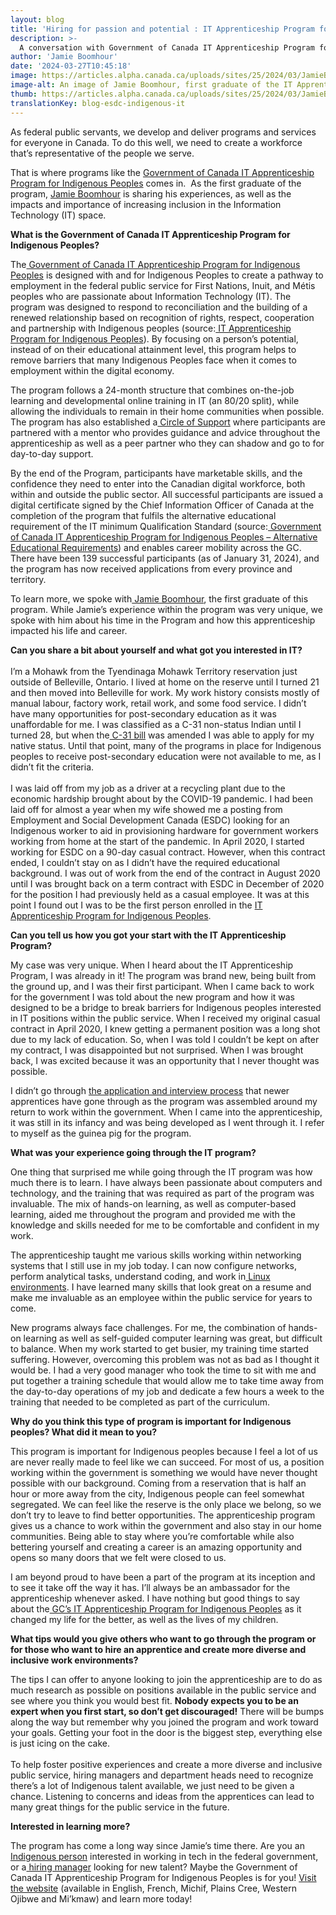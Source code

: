```yaml
---
layout: blog
title: 'Hiring for passion and potential : IT Apprenticeship Program for Indigenous Peoples'
description: >-
  A conversation with Government of Canada IT Apprenticeship Program for Indigenous Peoples graduate Jamie Boomhour about inclusivity and the Program.
author: 'Jamie Boomhour'
date: '2024-03-27T10:45:18'
image: https://articles.alpha.canada.ca/uploads/sites/25/2024/03/JamieBoomhour_PBS_Blog_Post_EN.jpg
image-alt: An image of Jamie Boomhour, first graduate of the IT Apprenticeship Program for Indigenous Peoples. Reflected in the image background is the logo of the program.
thumb: https://articles.alpha.canada.ca/uploads/sites/25/2024/03/JamieBoomhour_PBS_Blog_Post_EN.jpg
translationKey: blog-esdc-indigenous-it
---
```


<p>As federal public servants, we develop and deliver programs and services for everyone in Canada. To do this well, we need to create a workforce that’s representative of the people we serve.&nbsp;</p>



<p>That is where programs like the <a href="https://talent.canada.ca/en/indigenous-it-apprentice" target="_blank" rel="noreferrer noopener">Government of Canada IT Apprenticeship Program for Indigenous Peoples</a> comes in. &nbsp;As the first graduate of the program, <a href="https://www.linkedin.com/in/david-james-bradley-boomhour-8b42a154/" target="_blank" rel="noreferrer noopener">Jamie Boomhour</a> is sharing his experiences, as well as the impacts and importance of increasing inclusion in the Information Technology (IT) space.</p>



<p><strong>What is the Government of Canada IT Apprenticeship Program for Indigenous Peoples?</strong></p>



<p>The<a href="https://talent.canada.ca/en/indigenous-it-apprentice" target="_blank" rel="noreferrer noopener"> Government of Canada IT Apprenticeship Program for Indigenous Peoples</a> is designed with and for Indigenous Peoples to create a pathway to employment in the federal public service for First Nations, Inuit, and Métis peoples who are passionate about Information Technology (IT). ​​The program was designed to respond to reconciliation and the building of a renewed relationship based on recognition of rights, respect, cooperation and partnership with Indigenous peoples (source:<a href="https://talent.canada.ca/en/indigenous-it-apprentice" target="_blank" rel="noreferrer noopener"> IT Apprenticeship Program for Indigenous Peoples</a>)​​. By focusing on a person&#8217;s potential, instead of on their educational attainment level, this program helps to remove barriers that many Indigenous Peoples face when it comes to employment within the digital economy.&nbsp;</p>



<p>The program follows a 24-month structure that combines on-the-job learning and developmental online training in IT (an 80/20 split), ​​​​while allowing the individuals to remain in their home communities when possible. The program has also established a<a href="https://talent.canada.ca/en/indigenous-it-apprentice/hire" target="_blank" rel="noreferrer noopener"> Circle of Support</a> where participants are partnered with a mentor who provides guidance and advice throughout the apprenticeship as well as a peer partner who they can shadow and go to for day-to-day support.&nbsp;</p>



<p>By the end of the Program, participants have marketable skills, and the confidence they need to enter into the Canadian digital workforce, both within and outside the public sector. All successful participants are issued a digital certificate signed by the ​​Chief Information Officer of Canada at the completion of the program that fulfils the alternative educational requirement of the IT minimum Qualification Standard (source:<a href="https://www.canada.ca/en/treasury-board-secretariat/services/information-notice/it-apprenticeship-program--indigenous-peoples-alternative-educational-requirements.html" target="_blank" rel="noreferrer noopener"> Government of Canada IT Apprenticeship Program for Indigenous Peoples – Alternative Educational Requirements</a>) and enables career mobility across the GC. There have been 139 successful participants (as of January 31, 2024), and the program has now received applications from every province and territory.&nbsp;&nbsp;</p>



<p>To learn more, we spoke with<a href="https://www.linkedin.com/in/david-james-bradley-boomhour-8b42a154/" target="_blank" rel="noreferrer noopener"> Jamie Boomhour</a>, the first graduate of this program. While Jamie’s experience within the program was very unique, we spoke with him about his time in the Program and how this apprenticeship impacted his life and career.&nbsp;&nbsp;</p>



<p><strong>Can you share a bit about yourself and what got you interested in IT?</strong><br><br>I’m a Mohawk from the Tyendinaga Mohawk Territory reservation just outside of Belleville, Ontario. I lived at home on the reserve until I turned 21 and then moved into Belleville for work. My work history consists mostly of manual labour, factory work, retail work, and some food service. I didn’t have many opportunities for post-secondary education as it was unaffordable for me. I was classified as a C-31 non-status Indian until I turned 28, but when the<a href="https://www.thecanadianencyclopedia.ca/en/article/bill-c-31" target="_blank" rel="noreferrer noopener"> C-31 bill</a> was amended I was able to apply for my native status. Until that point, many of the programs in place for Indigenous peoples to receive post-secondary education were not available to me, as I didn’t fit the criteria.<br><br>I was laid off from my job as a driver at a recycling plant due to the economic hardship brought about by the COVID-19 pandemic. I had been laid off for almost a year when my wife showed me a posting from Employment and Social Development Canada (ESDC) looking for an Indigenous worker to aid in provisioning hardware for government workers working from home at the start of the pandemic. In April 2020, I started working for ESDC on a 90-day casual contract. However, when this contract ended, I couldn’t stay on as I didn’t have the required educational background. I was out of work from the end of the contract in August 2020 until I was brought back on a term contract with ESDC in December of 2020 for the position I had previously held as a casual employee. It was at this point I found out I was to be the first person enrolled in the <a href="https://talent.canada.ca/en/indigenous-it-apprentice" target="_blank" rel="noreferrer noopener">IT Apprenticeship Program for Indigenous Peoples</a>.</p>



<p><strong>Can you tell us how you got your start with the IT Apprenticeship Program?&nbsp;</strong></p>



<p>My case was very unique. When I heard about the IT Apprenticeship Program, I was already in it! The program was brand new, being built from the ground up, and I was their first participant. When I came back to work for the government I was told about the new program and how it was designed to be a bridge to break barriers for Indigenous peoples interested in IT positions within the public service. When I received my original casual contract in April 2020, I knew getting a permanent position was a long shot due to my lack of education. So, when I was told I couldn’t be kept on after my contract, I was disappointed but not surprised. When I was brought back, I was excited because it was an opportunity that I never thought was possible.&nbsp;&nbsp;</p>



<p>I didn’t go through ​​<a href="https://talent.canada.ca/en/indigenous-it-apprentice" target="_blank" rel="noreferrer noopener">the application and interview process</a> that newer apprentices have gone through as the program was assembled around my return to work within the government. When I came into the apprenticeship, it was still in its infancy and was being developed as I went through it. I refer to myself as the guinea pig for the program.</p>



<p><strong>What was your experience going through the IT program?</strong></p>



<p>One thing that surprised me while going through the IT program was how much there is to learn. I have always been passionate about computers and technology, and the training that was required as part of the program was invaluable. The mix of hands-on learning, as well as computer-based learning, aided me throughout the program and provided me with the knowledge and skills needed for me to be comfortable and confident in my work.&nbsp;</p>



<p>The apprenticeship taught me various skills working within networking systems that I still use in my job today. I can now configure networks, perform analytical tasks, understand coding, and work in<a href="https://fr.wikipedia.org/wiki/Linux" target="_blank" rel="noreferrer noopener"> Linux environments</a>. I have learned many skills that look great on a resume and make me invaluable as an employee within the public service for years to come.&nbsp;</p>



<p>New programs always face challenges. For me, the combination of hands-on learning as well as self-guided computer learning was great, but difficult to balance. When my work started to get busier, my training time started suffering. However, overcoming this problem was not as bad as I thought it would be. I had a very good manager who took the time to sit with me and put together a training schedule that would allow me to take time away from the day-to-day operations of my job and dedicate a few hours a week to the training that needed to be completed as part of the curriculum.</p>



<p><strong>Why do you think this type of program is important for Indigenous peoples? What did it mean to you?</strong></p>



<p>This program is important for Indigenous peoples because I feel a lot of us are never really made to feel like we can succeed. For most of us, a position working within the government is something we would have never thought possible with our background. Coming from a reservation that is half an hour or more away from the city, Indigenous people can feel somewhat segregated. We can feel like the reserve is the only place we belong, so we don’t try to leave to find better opportunities. The apprenticeship program gives us a chance to work within the government and also stay in our home communities. Being able to stay where you’re comfortable while also bettering yourself and creating a career is an amazing opportunity and opens so many doors that we felt were closed to us.&nbsp;&nbsp;</p>



<p>I am beyond proud to have been a part of the program at its inception and to see it take off the way it has. I’ll always be an ambassador for the apprenticeship whenever asked. I have nothing but good things to say about the<a href="https://talent.canada.ca/en/indigenous-it-apprentice" target="_blank" rel="noreferrer noopener"> GC&#8217;s IT Apprenticeship Program for Indigenous Peoples</a> as it changed my life for the better, as well as the lives of my children.</p>



<p><strong>What tips would you give others who want to go through the program or for those who want to hire an apprentice and create more diverse and inclusive work environments?</strong></p>



<p>The tips I can offer to anyone looking to join the apprenticeship are to do as much research as possible on positions available in the public service and see where you think you would best fit. <strong>Nobody expects you to be an expert when you first start, so don’t get discouraged!</strong> There will be bumps along the way but remember why you joined the program and work toward your goals. Getting your foot in the door is the biggest step, everything else is just icing on the cake.<br><br>To help foster positive experiences and create a more diverse and inclusive public service, hiring managers and department heads need to recognize there’s a lot of Indigenous talent available, we just need to be given a chance. Listening to concerns and ideas from the apprentices can lead to many great things for the public service in the future.</p>



<p><strong>Interested in learning more?</strong></p>



<p>The program has come a long way since Jamie’s time there. Are you an<a href="https://talent.canada.ca/en/indigenous-it-apprentice" target="_blank" rel="noreferrer noopener"> Indigenous person</a> interested in working in tech in the federal government, or a<a href="https://talent.canada.ca/en/indigenous-it-apprentice/hire" target="_blank" rel="noreferrer noopener"> hiring manager</a> looking for new talent? Maybe the Government of Canada IT Apprenticeship Program for Indigenous Peoples is for you! ​​​​<a href="https://talent.canada.ca/en/indigenous-it-apprentice" target="_blank" rel="noreferrer noopener">Visit the website</a> (available in English, French, Michif, Plains Cree, Western Ojibwe and Mi’kmaw) and learn more today!&nbsp;&nbsp;</p>

